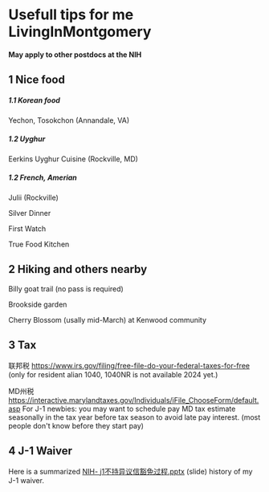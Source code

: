 # Usefull tips for me LivingInMontgomery
#### May apply to other postdocs at the NIH

##   ##
##   ##


## 1 Nice food
##### 1.1 Korean food
Yechon, Tosokchon (Annandale, VA)

##### 1.2 Uyghur
Eerkins Uyghur Cuisine (Rockville, MD)

##### 1.2 French, Amerian
Julii (Rockville)

Silver Dinner

First Watch

True Food Kitchen

##   ##
## 2 Hiking and others nearby
Billy goat trail (no pass is required)

Brookside garden

Cherry Blossom (usally mid-March) at Kenwood community

##   ##
## 3 Tax
联邦税 https://www.irs.gov/filing/free-file-do-your-federal-taxes-for-free (only for resident alian 1040, 1040NR is not available 2024 yet.)

MD州税 https://interactive.marylandtaxes.gov/Individuals/iFile_ChooseForm/default.asp
  For J-1 newbies: you may want to schedule pay MD tax estimate seasonally in the tax year before tax season to avoid late pay interest. (most people don't know before they start pay)

##   ##
## 4 J-1 Waiver
Here is a summarized [NIH- j1不持异议信豁免过程.pptx](https://github.com/yeswzc/LivingInUS/files/14879724/NIH-.j1.pptx)
(slide) history of my J-1 waiver.

##   ##



## 
